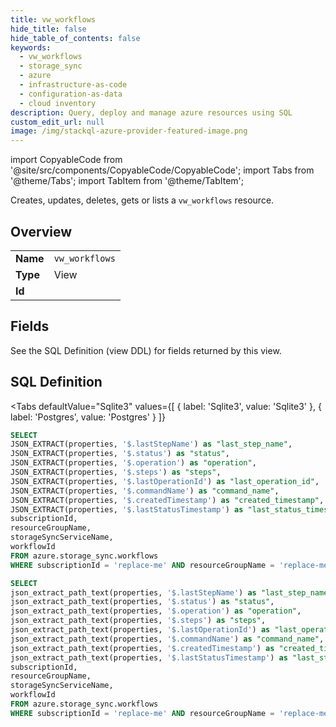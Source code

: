```yaml
--- 
title: vw_workflows
hide_title: false
hide_table_of_contents: false
keywords:
  - vw_workflows
  - storage_sync
  - azure
  - infrastructure-as-code
  - configuration-as-data
  - cloud inventory
description: Query, deploy and manage azure resources using SQL
custom_edit_url: null
image: /img/stackql-azure-provider-featured-image.png
---
```


import CopyableCode from '@site/src/components/CopyableCode/CopyableCode';
import Tabs from '@theme/Tabs';
import TabItem from '@theme/TabItem';

Creates, updates, deletes, gets or lists a <code>vw_workflows</code> resource.

## Overview
<table><tbody>
<tr><td><b>Name</b></td><td><code>vw_workflows</code></td></tr>
<tr><td><b>Type</b></td><td>View</td></tr>
<tr><td><b>Id</b></td><td><CopyableCode code="azure.storage_sync.vw_workflows" /></td></tr>
</tbody></table>

## Fields

See the SQL Definition (view DDL) for fields returned by this view.

## SQL Definition

<Tabs
defaultValue="Sqlite3"
values={[
{ label: 'Sqlite3', value: 'Sqlite3' },
{ label: 'Postgres', value: 'Postgres' }
]}
>
<TabItem value="Sqlite3">

```sql
SELECT
JSON_EXTRACT(properties, '$.lastStepName') as "last_step_name",
JSON_EXTRACT(properties, '$.status') as "status",
JSON_EXTRACT(properties, '$.operation') as "operation",
JSON_EXTRACT(properties, '$.steps') as "steps",
JSON_EXTRACT(properties, '$.lastOperationId') as "last_operation_id",
JSON_EXTRACT(properties, '$.commandName') as "command_name",
JSON_EXTRACT(properties, '$.createdTimestamp') as "created_timestamp",
JSON_EXTRACT(properties, '$.lastStatusTimestamp') as "last_status_timestamp",
subscriptionId,
resourceGroupName,
storageSyncServiceName,
workflowId
FROM azure.storage_sync.workflows
WHERE subscriptionId = 'replace-me' AND resourceGroupName = 'replace-me' AND storageSyncServiceName = 'replace-me';
```

</TabItem>
<TabItem value="Postgres">

```sql
SELECT
json_extract_path_text(properties, '$.lastStepName') as "last_step_name",
json_extract_path_text(properties, '$.status') as "status",
json_extract_path_text(properties, '$.operation') as "operation",
json_extract_path_text(properties, '$.steps') as "steps",
json_extract_path_text(properties, '$.lastOperationId') as "last_operation_id",
json_extract_path_text(properties, '$.commandName') as "command_name",
json_extract_path_text(properties, '$.createdTimestamp') as "created_timestamp",
json_extract_path_text(properties, '$.lastStatusTimestamp') as "last_status_timestamp",
subscriptionId,
resourceGroupName,
storageSyncServiceName,
workflowId
FROM azure.storage_sync.workflows
WHERE subscriptionId = 'replace-me' AND resourceGroupName = 'replace-me' AND storageSyncServiceName = 'replace-me';
```

</TabItem>
</Tabs>
